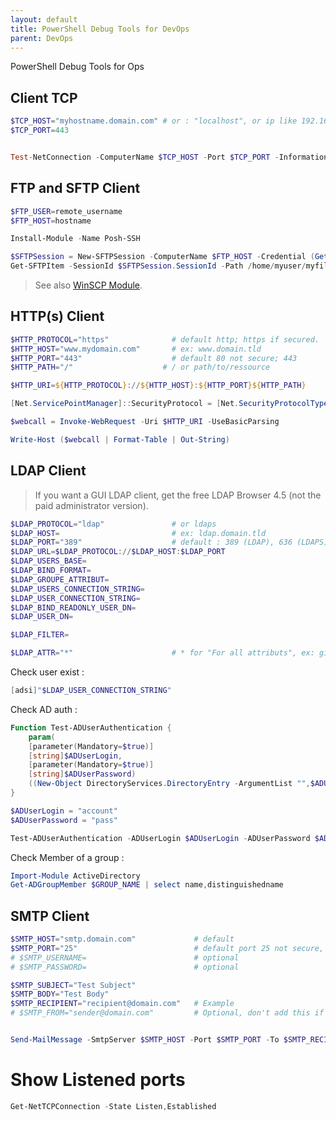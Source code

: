 ```yaml
---
layout: default
title: PowerShell Debug Tools for DevOps
parent: DevOps
---
```


PowerShell Debug Tools for Ops


## Client TCP

```powershell
$TCP_HOST="myhostname.domain.com" # or : "localhost", or ip like 192.168.0.10.
$TCP_PORT=443


Test-NetConnection -ComputerName $TCP_HOST -Port $TCP_PORT -InformationLevel "Detailed"
```


## FTP and SFTP Client

```powershell
$FTP_USER=remote_username
$FTP_HOST=hostname

Install-Module -Name Posh-SSH

$SFTPSession = New-SFTPSession -ComputerName $FTP_HOST -Credential (Get-Credential)
Get-SFTPItem -SessionId $SFTPSession.SessionId -Path /home/myuser/myfile.txt -Destination c:\myfolder

```

> See also [WinSCP Module](https://winscp.net/eng/docs/library_powershell).


## HTTP(s) Client


```powershell
$HTTP_PROTOCOL="https"              # default http; https if secured.
$HTTP_HOST="www.mydomain.com"       # ex: www.domain.tld
$HTTP_PORT="443"                    # default 80 not secure; 443
$HTTP_PATH="/"                    # / or path/to/ressource

$HTTP_URI=${HTTP_PROTOCOL}://${HTTP_HOST}:${HTTP_PORT}${HTTP_PATH}

[Net.ServicePointManager]::SecurityProtocol = [Net.SecurityProtocolType]::Tls12

$webcall = Invoke-WebRequest -Uri $HTTP_URI -UseBasicParsing

Write-Host ($webcall | Format-Table | Out-String)
```


<!-- 

## Client DNS

DNS discovery
DNS Test : Ip resolution from Host

-->

## LDAP Client

> If you want a GUI LDAP client, get the free LDAP Browser 4.5 (not the paid administrator version). 

```powershell
$LDAP_PROTOCOL="ldap"               # or ldaps
$LDAP_HOST=                         # ex: ldap.domain.tld
$LDAP_PORT="389"                    # default : 389 (LDAP), 636 (LDAPS)
$LDAP_URL=$LDAP_PROTOCOL://$LDAP_HOST:$LDAP_PORT
$LDAP_USERS_BASE=
$LDAP_BIND_FORMAT=
$LDAP_GROUPE_ATTRIBUT=
$LDAP_USERS_CONNECTION_STRING=
$LDAP_USER_CONNECTION_STRING=
$LDAP_BIND_READONLY_USER_DN=
$LDAP_USER_DN=

$LDAP_FILTER=

$LDAP_ATTR="*"                      # * for "For all attributs", ex: givenName, sn, mail, uid
```

Check user exist : 
```powershell
[adsi]"$LDAP_USER_CONNECTION_STRING"
```

Check AD auth  : 
```powershell
Function Test-ADUserAuthentication {
    param(
    [parameter(Mandatory=$true)]
    [string]$ADUserLogin,
    [parameter(Mandatory=$true)]
    [string]$ADUserPassword)
    ((New-Object DirectoryServices.DirectoryEntry -ArgumentList "",$ADUserLogin,$ADUserPassword).psbase.name) -ne $null
}

$ADUserLogin = "account"
$ADUserPassword = "pass"

Test-ADUserAuthentication -ADUserLogin $ADUserLogin -ADUserPassword $ADUserPassword

```

Check Member of a group :

```powershell
Import-Module ActiveDirectory
Get-ADGroupMember $GROUP_NAME | select name,distinguishedname 
```

## SMTP Client


```powershell
$SMTP_HOST="smtp.domain.com"             # default
$SMTP_PORT="25"                          # default port 25 not secure, and 587 for encrypted (secure)serveur
# $SMTP_USERNAME=                        # optional
# $SMTP_PASSWORD=                        # optional

$SMTP_SUBJECT="Test Subject"
$SMTP_BODY="Test Body"
$SMTP_RECIPIENT="recipient@domain.com"   # Example
# $SMTP_FROM="sender@domain.com"         # Optional, don't add this if your server are not trusted by the recipient smtp server.


Send-MailMessage -SmtpServer $SMTP_HOST -Port $SMTP_PORT -To $SMTP_RECIPIENT -Subject $SMTP_SUBJECT -Body $SMTP_BODY

```


# Show Listened ports

```powershell
Get-NetTCPConnection -State Listen,Established
```

<!-- 
TODO / A
PROXY HTTP : Reach a HTTP serveur Through a Proxy
Set proxy globaly on linux
Curl behind a proxy
Git behind a proxy

Docker behind a proxy
Docker daemon add proxy settings
Docker build behind Proxy

NPM behind a Proxy
PIP behind a Proxy
Gitlab Runner behind a proxy
-->